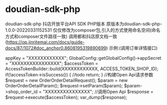 # doudian-sdk-php
doudian-sdk-php
抖店开放平台API SDK PHP版本 
原版本为doudian-sdk-php-1.0.0-20220331152531
仅仅修改为composer包,引入的方式使用命名空间(命名方式和composer文件路径一致)
调用都和抖店原文档一致(https://op.jinritemai.com/docs/guide-docs/87/1072#doc_anchor0.8608195319890699)
示例:(调用订单详情接口)
<?php
use DoudianSdkPhp\Api\OrderOrderDetail\OrderOrderDetailRequest;
use DoudianSdkPhp\Api\OrderOrderDetail\Param\OrderOrderDetailParam;
use DoudianSdkPhp\Core\AccessTokenBuilder;
use DoudianSdkPhp\Core\GlobalConfig;

//自用型应用获取Access Token
GlobalConfig::getGlobalConfig()->appKey    = "XXXXXXXXXXXX";
GlobalConfig::getGlobalConfig()->appSecret = "XXXXXXXXXXXXXXXX";
$accessToken = AccessTokenBuilder::build(XXXXXXXXXXXX, ACCESS_TOKEN_SHOP_ID);
if(!accessToken->isSuccess()) { 
  //todo 
  return; 
} 
//构建Open Api请求参数 
$request = new OrderOrderDetailRequest();
$param = new OrderOrderDetailParam();
$request->setParam($param);
$param->shop_order_id = "XXXXXXXXXXXXXXX";
//调用Open Api 
$response = $request->execute($accessToken);
var_dump($response);